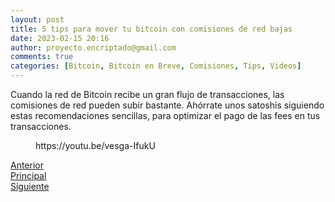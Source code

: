 ```yaml
---
layout: post
title: 5 tips para mover tu bitcoin con comisiones de red bajas
date: 2023-02-15 20:16
author: proyecto.encriptado@gmail.com
comments: true
categories: [Bitcoin, Bitcoin en Breve, Comisiones, Tips, Videos]
---
```

<!-- wp:paragraph -->
<p>Cuando la red de Bitcoin recibe un gran flujo de transacciones, las comisiones de red pueden subir bastante. Ahórrate unos satoshis siguiendo estas recomendaciones sencillas, para optimizar el pago de las fees en tus transacciones.</p>
<!-- /wp:paragraph -->

<!-- wp:embed {"url":"https://youtu.be/vesga-IfukU","type":"video","providerNameSlug":"youtube","responsive":true,"className":"wp-embed-aspect-16-9 wp-has-aspect-ratio"} -->
<figure class="wp-block-embed is-type-video is-provider-youtube wp-block-embed-youtube wp-embed-aspect-16-9 wp-has-aspect-ratio"><div class="wp-block-embed__wrapper">
https://youtu.be/vesga-IfukU
</div></figure>
<!-- /wp:embed -->

<!-- wp:columns -->
<div class="wp-block-columns"><!-- wp:column -->
<div class="wp-block-column"><!-- wp:buttons {"layout":{"type":"flex"}} -->
<div class="wp-block-buttons"><!-- wp:button {"className":"is-style-outline"} -->
<div class="wp-block-button is-style-outline"><a class="wp-block-button__link wp-element-button" href="https://proyectobitcoin.com/?p=141">Anterior</a></div>
<!-- /wp:button --></div>
<!-- /wp:buttons --></div>
<!-- /wp:column -->

<!-- wp:column -->
<div class="wp-block-column"><!-- wp:buttons {"layout":{"type":"flex","justifyContent":"center"}} -->
<div class="wp-block-buttons"><!-- wp:button {"className":"is-style-outline"} -->
<div class="wp-block-button is-style-outline"><a class="wp-block-button__link wp-element-button" href="https://proyectobitcoin.com/?page_id=123">Principal</a></div>
<!-- /wp:button --></div>
<!-- /wp:buttons --></div>
<!-- /wp:column -->

<!-- wp:column -->
<div class="wp-block-column"><!-- wp:buttons {"layout":{"type":"flex","justifyContent":"right"}} -->
<div class="wp-block-buttons"><!-- wp:button {"className":"is-style-outline"} -->
<div class="wp-block-button is-style-outline"><a class="wp-block-button__link wp-element-button" href="https://proyectobitcoin.com/?p=145">Siguiente </a></div>
<!-- /wp:button --></div>
<!-- /wp:buttons --></div>
<!-- /wp:column --></div>
<!-- /wp:columns -->
